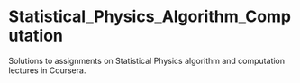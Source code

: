 # Statistical_Physics_Algorithm_Computation
Solutions to assignments on Statistical Physics algorithm and computation lectures in Coursera.

